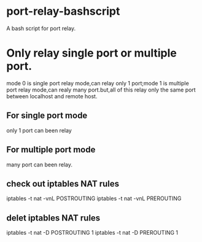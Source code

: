 # port-relay-bashscript
A bash script for port relay.

# Only relay single port or multiple port.
mode 0 is single port relay mode,can relay only 1 port;mode 1 is multiple port relay mode,can realy many port.but,all of this relay only the same port between localhost and remote host.
## For single port mode
only 1 port can been relay
## For multiple port mode
many port can been relay.
## check out iptables NAT rules
iptables -t nat -vnL POSTROUTING
iptables -t nat -vnL PREROUTING
## delet iptables NAT rules
iptables -t nat -D POSTROUTING 1
iptables -t nat -D PREROUTING 1
